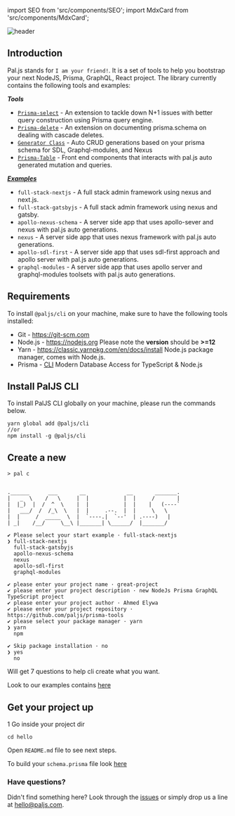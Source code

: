 import SEO from 'src/components/SEO';
import MdxCard from 'src/components/MdxCard';

<SEO title="Home Page" />

<MdxCard>

<img src="/header.png" alt="header" />

## Introduction

Pal.js stands for `I am your friend!`. It is a set of tools to help you bootstrap your next NodeJS, Prisma, GraphQL, React project. The library currently contains the following tools and examples:

**_Tools_**

- [`Prisma-select`](/plugins/select) - An extension to tackle down N+1 issues with better query construction using Prisma query engine.
- [`Prisma-delete`](/plugins/delete) - An extension on documenting prisma.schema on dealing with cascade deletes.
- [`Generator Class`](/generator) - Auto CRUD generations based on your prisma schema for SDL, Graphql-modules, and Nexus
- [`Prisma-Table`](/prisma-admin) - Front end components that interacts with pal.js auto generated mutation and queries.

[**_Examples_**](/cli/create#starter-examples)

- `full-stack-nextjs` - A full stack admin framework using nexus and next.js.
- `full-stack-gatsbyjs` - A full stack admin framework using nexus and gatsby.
- `apollo-nexus-schema` - A server side app that uses apollo-sever and nexus with pal.js auto generations.
- `nexus` - A server side app that uses nexus framework with pal.js auto generations.
- `apollo-sdl-first` - A server side app that uses sdl-first approach and apollo server with pal.js auto generations.
- `graphql-modules` - A server side app that uses apollo server and graphql-modules toolsets with pal.js auto generations.

## Requirements

To install `@paljs/cli` on your machine, make sure to have the following tools installed:

- Git - <https://git-scm.com>
- Node.js - <https://nodejs.org> Please note the **version** should be **>=12**
- Yarn - <https://classic.yarnpkg.com/en/docs/install> Node.js package manager, comes with Node.js.
- Prisma - [CLI](https://www.prisma.io/docs/reference/tools-and-interfaces/prisma-cli/installation) Modern Database Access for TypeScript & Node.js

## Install PalJS CLI

To install PalJS CLI globally on your machine, please run the commands below.

```shell
yarn global add @paljs/cli
//or
npm install -g @paljs/cli
```

## Create a new

```shell
> pal c


.______      ___       __             __       _______.
|   _  \    /   \     |  |           |  |     /       |
|  |_)  |  /  ^  \    |  |           |  |    |   (----`
|   ___/  /  /_\  \   |  |     .--.  |  |     \   \
|  |     /  _____  \  |  `----.|  `--'  | .----)   |
| _|    /__/     \__\ |_______| \______/  |_______/

✔ Please select your start example · full-stack-nextjs
❯ full-stack-nextjs
  full-stack-gatsbyjs
  apollo-nexus-schema
  nexus
  apollo-sdl-first
  graphql-modules

✔ please enter your project name · great-project
✔ please enter your project description · new NodeJs Prisma GraphQL TypeScript project
✔ please enter your project author · Ahmed Elywa
✔ please enter your project repository · https://github.com/paljs/prisma-tools
✔ please select your package manager · yarn
❯ yarn
  npm

✔ Skip package installation · no
❯ yes
  no
```

Will get 7 questions to help cli create what you want.

Look to our examples contains [here](/cli/create#starter-examples)

## Get your project up

1 Go inside your project dir

```shell
cd hello
```

Open `README.md` file to see next steps.

To build your `schema.prisma` file look [here](https://www.prisma.io/docs/reference/tools-and-interfaces/prisma-schema)

### Have questions?

Didn't find something here? Look through the [issues](https://github.com/paljs/prisma-tools/issues) or simply drop us a line at <hello@paljs.com>.

</MdxCard>
